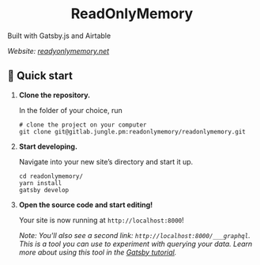 <h1 align="center">
  ReadOnlyMemory
</h1>

Built with Gatsby.js and Airtable

_Website: [readyonlymemory.net](https://readonlymemory.net/)_

## 🚀 Quick start

1.  **Clone the repository.**

    In the folder of your choice, run

    ```shell
    # clone the project on your computer
    git clone git@gitlab.jungle.pm:readonlymemory/readonlymemory.git
    ```

1.  **Start developing.**

    Navigate into your new site’s directory and start it up.

    ```shell
    cd readonlymemory/
    yarn install
    gatsby develop
    ```

1.  **Open the source code and start editing!**

    Your site is now running at `http://localhost:8000`!

    _Note: You'll also see a second link: _`http://localhost:8000/___graphql`_. This is a tool you can use to experiment with querying your data. Learn more about using this tool in the [Gatsby tutorial](https://www.gatsbyjs.org/tutorial/part-five/#introducing-graphiql)._
